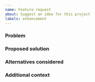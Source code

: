 ```yaml
---
name: Feature request
about: Suggest an idea for this project
labels: enhancement
---
```


### Problem

### Proposed solution

### Alternatives considered

### Additional context

